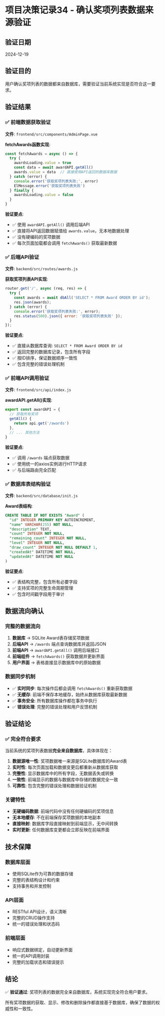 # 项目决策记录34 - 确认奖项列表数据来源验证

## 验证日期
2024-12-19

## 验证目的
用户确认奖项列表的数据都来自数据库，需要验证当前系统实现是否符合这一要求。

## 验证结果

### ✅ 前端数据获取验证

**文件**: `frontend/src/components/AdminPage.vue`

**fetchAwards函数实现**:
```javascript
const fetchAwards = async () => {
  try {
    awardsLoading.value = true
    const data = await awardAPI.getAll()
    awards.value = data  // 直接使用API返回的数据库数据
  } catch (error) {
    console.error('获取奖项列表失败:', error)
    ElMessage.error('获取奖项列表失败')
  } finally {
    awardsLoading.value = false
  }
}
```

**验证要点**:
- ✅ 使用 `awardAPI.getAll()` 调用后端API
- ✅ 直接将API返回数据赋值给 `awards.value`，无本地数据处理
- ✅ 没有硬编码的奖项数据
- ✅ 每次页面加载都会调用 `fetchAwards()` 获取最新数据

### ✅ 后端API验证

**文件**: `backend/src/routes/awards.js`

**获取奖项列表API实现**:
```javascript
router.get('/', async (req, res) => {
  try {
    const awards = await dbAll('SELECT * FROM Award ORDER BY id');
    res.json(awards);
  } catch (error) {
    console.error('获取奖项列表失败:', error);
    res.status(500).json({ error: '获取奖项列表失败' });
  }
});
```

**验证要点**:
- ✅ 直接从数据库查询: `SELECT * FROM Award ORDER BY id`
- ✅ 返回完整的数据库记录，包含所有字段
- ✅ 按ID排序，保证数据顺序一致性
- ✅ 包含完整的错误处理机制

### ✅ 前端API调用验证

**文件**: `frontend/src/api/index.js`

**awardAPI.getAll()实现**:
```javascript
export const awardAPI = {
  // 获取所有奖项
  getAll() {
    return api.get('/awards')
  },
  // ... 其他方法
}
```

**验证要点**:
- ✅ 调用 `/awards` 端点获取数据
- ✅ 使用统一的axios实例进行HTTP请求
- ✅ 与后端路由完全匹配

### ✅ 数据库表结构验证

**文件**: `backend/src/database/init.js`

**Award表结构**:
```sql
CREATE TABLE IF NOT EXISTS "Award" (
  "id" INTEGER PRIMARY KEY AUTOINCREMENT,
  "name" VARCHAR(255) NOT NULL,
  "description" TEXT,
  "count" INTEGER NOT NULL,
  "remaining_count" INTEGER NOT NULL,
  "level" INTEGER NOT NULL,
  "draw_count" INTEGER NOT NULL DEFAULT 1,
  "createdAt" DATETIME NOT NULL,
  "updatedAt" DATETIME NOT NULL
)
```

**验证要点**:
- ✅ 表结构完整，包含所有必要字段
- ✅ 支持奖项的完整生命周期管理
- ✅ 包含时间戳字段用于审计

## 数据流向确认

### 完整的数据流向
1. **数据库** → SQLite Award表存储奖项数据
2. **后端API** → `/awards` 端点查询数据库并返回JSON
3. **前端API** → `awardAPI.getAll()` 调用后端接口
4. **前端组件** → `fetchAwards()` 获取数据并更新界面
5. **用户界面** → 表格直接显示数据库中的原始数据

### 数据同步机制
- ✅ **实时同步**: 每次操作后都会调用 `fetchAwards()` 重新获取数据
- ✅ **无缓存**: 前端不保存本地缓存，始终从数据库获取最新数据
- ✅ **事务安全**: 所有数据库操作都在事务中执行
- ✅ **错误处理**: 完整的错误处理和用户反馈机制

## 验证结论

### ✅ 完全符合要求
当前系统的奖项列表数据**完全来自数据库**，具体体现在：

1. **数据源唯一性**: 奖项数据唯一来源是SQLite数据库的Award表
2. **实时性**: 每次页面加载和数据变更后都重新从数据库获取
3. **完整性**: 显示数据库中的所有字段，无数据丢失或转换
4. **一致性**: 前端显示的数据与数据库中存储的数据完全一致
5. **可靠性**: 包含完整的错误处理和数据验证机制

### 关键特性
- **无硬编码数据**: 前端代码中没有任何硬编码的奖项信息
- **无本地缓存**: 不在前端保存奖项数据的本地副本
- **直接映射**: 数据库字段直接映射到前端显示，无中间转换
- **实时更新**: 任何数据库变更都会立即反映在前端界面

## 技术保障

### 数据库层面
- 使用SQLite作为可靠的数据存储
- 完整的表结构设计和约束
- 支持事务和并发控制

### API层面
- RESTful API设计，语义清晰
- 完整的CRUD操作支持
- 统一的错误处理和状态码

### 前端层面
- 响应式数据绑定，自动更新界面
- 统一的API调用封装
- 完整的加载状态和错误提示

## 结论
✅ **验证通过**: 奖项列表的数据完全来自数据库，系统实现完全符合用户要求。

所有奖项数据的获取、显示、修改和删除操作都直接基于数据库，确保了数据的权威性和一致性。